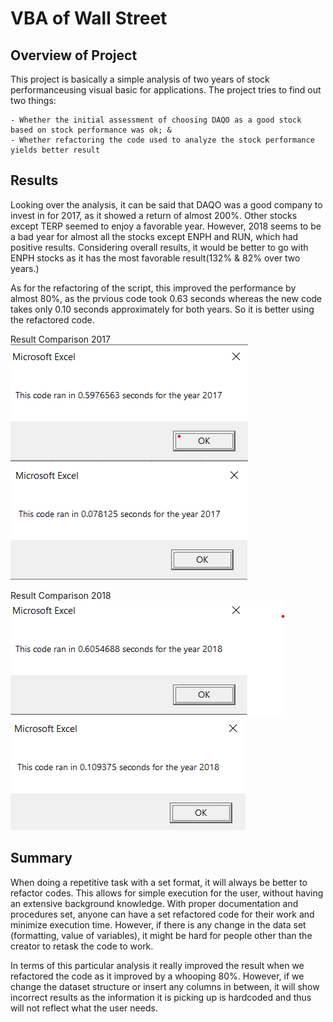 # VBA of Wall Street

## Overview of Project

This project is basically a simple analysis of two years of stock performanceusing visual basic for applications. The project tries to find out two things:

    - Whether the initial assessment of choosing DAQO as a good stock based on stock performance was ok; &
    - Whether refactoring the code used to analyze the stock performance yields better result 

## Results

Looking over the analysis, it can be said that DAQO was a good company to invest in for 2017, as it showed a return of almost 200%. Other stocks except TERP seemed to enjoy a favorable year. However, 2018 seems to be a bad year for almost all the stocks except ENPH and RUN, which had positive results. Considering overall results, it would be better to go with ENPH stocks as it has the most favorable result(132% & 82% over two years.)

As for the refactoring of the script, this improved the performance by almost 80%, as the prvious code took 0.63 seconds whereas the new code takes only 0.10 seconds approximately for both years. So it is better using the refactored code.

Result Comparison 2017
<img src = /resources/2017_run_old_system.png></img> <img src= /resources/VBA_Challenge_2017.png></img>

Result Comparison 2018
<img src = /resources/2018_run_old_system.png></img> <img src= /resources/VBA_Challenge_2018.png></img>


## Summary

When doing a repetitive task with a set format, it will always be better to refactor codes. This allows for simple execution for the user, without having an extensive background knowledge. With proper documentation and procedures set, anyone can have a set refactored code for their work and minimize execution time. However, if there is any change in the data set (formatting, value of variables), it might be hard for people other than the creator to retask the code to work.

In terms of this particular analysis it really improved the result when we refactored the code as it improved by a whooping 80%. However, if we change the dataset structure or insert any columns in between, it will show incorrect results as the information it is picking up is hardcoded and thus will not reflect what the user needs.  

